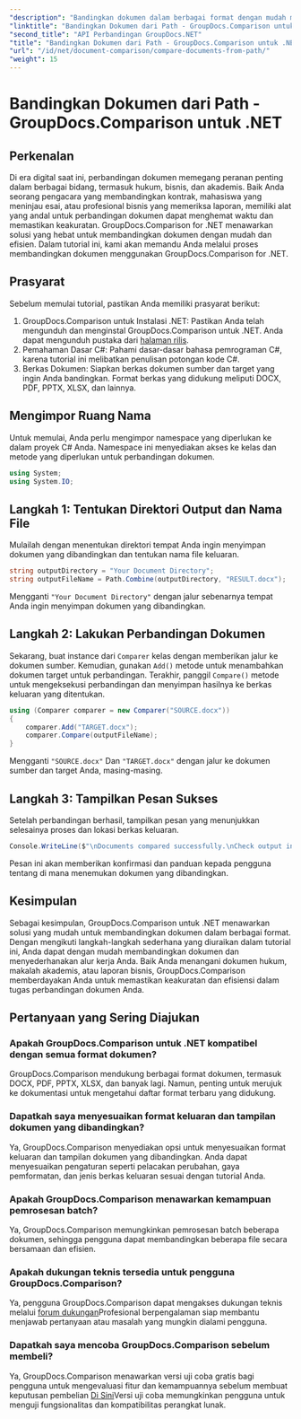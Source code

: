 ```yaml
---
"description": "Bandingkan dokumen dalam berbagai format dengan mudah menggunakan GroupDocs.Comparison untuk .NET. Hemat waktu dan pastikan keakuratan dalam tugas hukum, akademis, dan bisnis."
"linktitle": "Bandingkan Dokumen dari Path - GroupDocs.Comparison untuk .NET"
"second_title": "API Perbandingan GroupDocs.NET"
"title": "Bandingkan Dokumen dari Path - GroupDocs.Comparison untuk .NET"
"url": "/id/net/document-comparison/compare-documents-from-path/"
"weight": 15
---
```


# Bandingkan Dokumen dari Path - GroupDocs.Comparison untuk .NET

## Perkenalan
Di era digital saat ini, perbandingan dokumen memegang peranan penting dalam berbagai bidang, termasuk hukum, bisnis, dan akademis. Baik Anda seorang pengacara yang membandingkan kontrak, mahasiswa yang meninjau esai, atau profesional bisnis yang memeriksa laporan, memiliki alat yang andal untuk perbandingan dokumen dapat menghemat waktu dan memastikan keakuratan. GroupDocs.Comparison for .NET menawarkan solusi yang hebat untuk membandingkan dokumen dengan mudah dan efisien. Dalam tutorial ini, kami akan memandu Anda melalui proses membandingkan dokumen menggunakan GroupDocs.Comparison for .NET.
## Prasyarat
Sebelum memulai tutorial, pastikan Anda memiliki prasyarat berikut:
1. GroupDocs.Comparison untuk Instalasi .NET: Pastikan Anda telah mengunduh dan menginstal GroupDocs.Comparison untuk .NET. Anda dapat mengunduh pustaka dari [halaman rilis](https://releases.groupdocs.com/comparison/net/).
2. Pemahaman Dasar C#: Pahami dasar-dasar bahasa pemrograman C#, karena tutorial ini melibatkan penulisan potongan kode C#.
3. Berkas Dokumen: Siapkan berkas dokumen sumber dan target yang ingin Anda bandingkan. Format berkas yang didukung meliputi DOCX, PDF, PPTX, XLSX, dan lainnya.

## Mengimpor Ruang Nama
Untuk memulai, Anda perlu mengimpor namespace yang diperlukan ke dalam proyek C# Anda. Namespace ini menyediakan akses ke kelas dan metode yang diperlukan untuk perbandingan dokumen.
```csharp
using System;
using System.IO;
```
## Langkah 1: Tentukan Direktori Output dan Nama File
Mulailah dengan menentukan direktori tempat Anda ingin menyimpan dokumen yang dibandingkan dan tentukan nama file keluaran.
```csharp
string outputDirectory = "Your Document Directory";
string outputFileName = Path.Combine(outputDirectory, "RESULT.docx");
```
Mengganti `"Your Document Directory"` dengan jalur sebenarnya tempat Anda ingin menyimpan dokumen yang dibandingkan.
## Langkah 2: Lakukan Perbandingan Dokumen
Sekarang, buat instance dari `Comparer` kelas dengan memberikan jalur ke dokumen sumber. Kemudian, gunakan `Add()` metode untuk menambahkan dokumen target untuk perbandingan. Terakhir, panggil `Compare()` metode untuk mengeksekusi perbandingan dan menyimpan hasilnya ke berkas keluaran yang ditentukan.
```csharp
using (Comparer comparer = new Comparer("SOURCE.docx"))
{
    comparer.Add("TARGET.docx");
    comparer.Compare(outputFileName);
}
```
Mengganti `"SOURCE.docx"` Dan `"TARGET.docx"` dengan jalur ke dokumen sumber dan target Anda, masing-masing.
## Langkah 3: Tampilkan Pesan Sukses
Setelah perbandingan berhasil, tampilkan pesan yang menunjukkan selesainya proses dan lokasi berkas keluaran.
```csharp
Console.WriteLine($"\nDocuments compared successfully.\nCheck output in {outputDirectory}.");
```
Pesan ini akan memberikan konfirmasi dan panduan kepada pengguna tentang di mana menemukan dokumen yang dibandingkan.

## Kesimpulan
Sebagai kesimpulan, GroupDocs.Comparison untuk .NET menawarkan solusi yang mudah untuk membandingkan dokumen dalam berbagai format. Dengan mengikuti langkah-langkah sederhana yang diuraikan dalam tutorial ini, Anda dapat dengan mudah membandingkan dokumen dan menyederhanakan alur kerja Anda. Baik Anda menangani dokumen hukum, makalah akademis, atau laporan bisnis, GroupDocs.Comparison memberdayakan Anda untuk memastikan keakuratan dan efisiensi dalam tugas perbandingan dokumen Anda.
## Pertanyaan yang Sering Diajukan
### Apakah GroupDocs.Comparison untuk .NET kompatibel dengan semua format dokumen?
GroupDocs.Comparison mendukung berbagai format dokumen, termasuk DOCX, PDF, PPTX, XLSX, dan banyak lagi. Namun, penting untuk merujuk ke dokumentasi untuk mengetahui daftar format terbaru yang didukung.
### Dapatkah saya menyesuaikan format keluaran dan tampilan dokumen yang dibandingkan?
Ya, GroupDocs.Comparison menyediakan opsi untuk menyesuaikan format keluaran dan tampilan dokumen yang dibandingkan. Anda dapat menyesuaikan pengaturan seperti pelacakan perubahan, gaya pemformatan, dan jenis berkas keluaran sesuai dengan tutorial Anda.
### Apakah GroupDocs.Comparison menawarkan kemampuan pemrosesan batch?
Ya, GroupDocs.Comparison memungkinkan pemrosesan batch beberapa dokumen, sehingga pengguna dapat membandingkan beberapa file secara bersamaan dan efisien.
### Apakah dukungan teknis tersedia untuk pengguna GroupDocs.Comparison?
Ya, pengguna GroupDocs.Comparison dapat mengakses dukungan teknis melalui [forum dukungan](https://forum.groupdocs.com/c/comparison/12)Profesional berpengalaman siap membantu menjawab pertanyaan atau masalah yang mungkin dialami pengguna.
### Dapatkah saya mencoba GroupDocs.Comparison sebelum membeli?
Ya, GroupDocs.Comparison menawarkan versi uji coba gratis bagi pengguna untuk mengevaluasi fitur dan kemampuannya sebelum membuat keputusan pembelian [Di Sini](https://releases.groupdocs.com/)Versi uji coba memungkinkan pengguna untuk menguji fungsionalitas dan kompatibilitas perangkat lunak.